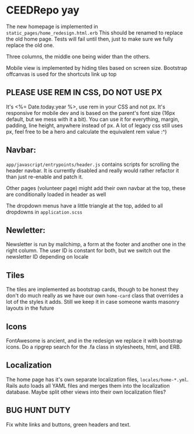 # CEEDRepo yay

The new homepage is implemented in `static_pages/home_redesign.html.erb` This should be renamed to replace the old home page. Tests will fail until then, just to make sure we fully replace the old one.

Three columns, the middle one being wider than the others.

Mobile view is implemented by hiding tiles based on screen size. Bootstrap offcanvas is used for the shortcuts link up top

## PLEASE USE REM IN CSS, DO NOT USE PX

It's <%= Date.today.year %>, use rem in your CSS and not px. It's responsive for mobile dev and is based on the parent's font size (16px default, but we mess with it a bit). You can use it for everything, margin, padding, line height, anywhere instead of px. A lot of legacy css still uses px, feel free to be a hero and calculate the equivalent rem value :^)

## Navbar:

`app/javascript/entrypoints/header.js` contains scripts for scrolling the header navbar. It is currently disabled and really would rather refactor it than just re-enable and patch it.

Other pages (volunteer page) might add their own navbar at the top, these are conditionally loaded in header as well

The dropdown menus have a little triangle at the top, added to all dropdowns in `application.scss`

## Newletter:

Newsletter is run by mailchimp, a form at the footer and another one in the right column. The user ID is constant for both, but we switch out the newsletter ID depending on locale

## Tiles

The tiles are implemented as bootstrap cards, though to be honest they don't do much really as we have our own `home-card` class that overrides a lot of the styles it adds. Still we keep it in case someone wants masonry layouts in the future

## Icons

FontAwesome is ancient, and in the redesign we replace it with bootstrap icons. Do a ripgrep search for the .fa class in stylesheets, html, and ERB.

## Localization

The home page has it's own separate localization files, `locales/home-*.yml`. Rails auto loads all YAML files and merges them into the localization database. Maybe split other views into their own localization files?

## BUG HUNT DUTY

Fix white links and buttons, green headers and text.
